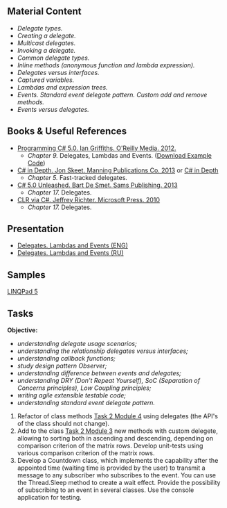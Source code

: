 ## Material Content 
- *Delegate types.*
- *Creating a delegate.*
- *Multicast delegates.*
- *Invoking a delegate.*
- *Common delegate types.*
- *Inline methods (anonymous function and  lambda expression).*
- *Delegates versus interfaces.*
- *Captured variables.*
- *Lambdas and expression trees.*
- *Events. Standard event delegate pattern. Custom add and remove methods.*
- *Events versus delegates.*

## Books & Useful References 
- [Programming C# 5.0. Ian Griffiths. O'Reilly Media. 2012.](http://shop.oreilly.com/product/0636920024064.do) 
    - *Chapter 9.* Delegates, Lambdas and Events. ([Download Example Code](https://resources.oreilly.com/examples/0636920024064/blob/master/Ch09.zip)) 
- [C# in Depth. Jon Skeet. Manning Publications Co. 2013](https://www.manning.com/books/c-sharp-in-depth-third-edition) or [C# in Depth](https://livebook.manning.com/#!/book/c-sharp-in-depth-third-edition/chapter-1/)
   - *Chapter 5.* Fast-tracked delegates.
- [C# 5.0 Unleashed. Bart De Smet. Sams Publishing. 2013](https://www.goodreads.com/book/show/16284093-c-5-0-unleashed)
   - *Chapter 17.* Delegates.
- [CLR via C#. Jeffrey Richter. Microsoft Press. 2010](https://www.goodreads.com/book/show/7121415-clr-via-c)
   - *Chapter 17.* Delegates.

## Presentation 
- [Delegates. Lambdas and Events (ENG)](https://github.com/EPM-RD-NETLAB/.NET-Framework-modules/blob/master/M9.%20Delegates.%20Lambdas%20and%20Events/Delegates.%20Lambdas%20and%20Events.pptx)
- [Delegates. Lambdas and Events (RU)]()

## Samples 
[LINQPad 5](https://github.com/EPM-RD-NETLAB/.NET-Framework-modules/tree/master/M9.%20Delegates.%20Lambdas%20and%20Events/LINQPadQueries.Delegates)

## Tasks  
**Objective:** 
- *understanding delegate usage scenarios;*
- *understanding the relationship delegates versus interfaces;*
- *understanding callback functions;*
- *study design pattern Observer;*
- *understanding difference between events and delegates;*
- *understanding DRY (Don’t Repeat Yourself), SoC (Separation of Concerns principles), Low Coupling principles;*
- *writing agile extensible testable code;*
- *understanding standard event delegate pattern.*

1. Refactor of class methods [Task 2 Module 4](https://github.com/EPM-RD-NETLAB/.NET-Framework-modules/tree/master/M4.%20Methods%20in%20details) using delegates (the API's of the class should not change). 
2. Add to the class [Task 2 Module 3](https://github.com/EPM-RD-NETLAB/.NET-Framework-modules/tree/master/M3.%20Types) new methods with custom delegete, allowing to sorting both in ascending and descending, depending on comparison criterion of the matrix rows. Develop unit-tests using various comparison criterion of the matrix rows. 
3. Develop a Countdown class, which implements the capability after the appointed time (waiting time is provided by the user) to transmit a message to any subscriber who subscribes to the event. You can use the Thread.Sleep method to create a wait effect. Provide the possibility of subscribing to an event in several classes. Use the console application for testing.
